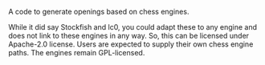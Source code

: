 A code to generate openings based on chess engines.

While it did say Stockfish and lc0, you could adapt these to any engine and does not link to these engines in any way.
So, this can be licensed under Apache-2.0 license. Users are expected to supply their own chess engine paths. 
The engines remain GPL-licensed.
